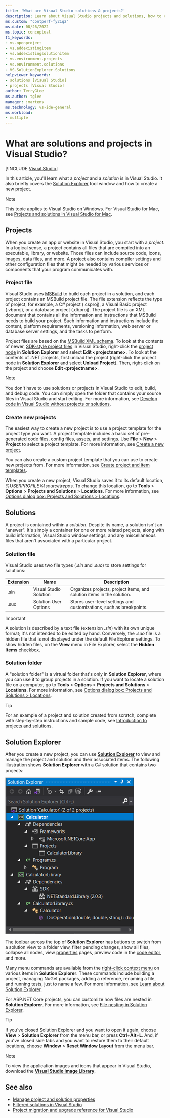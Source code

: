 ```yaml
---
title: 'What are Visual Studio solutions & projects?'
description: Learn about Visual Studio projects and solutions, how to create new projects from a template, and how to view & manage projects in Solution Explorer.
ms.custom: "contperf-fy21q2"
ms.date: 08/26/2022
ms.topic: conceptual
f1_keywords:
- vs.openproject
- vs.addexistingitem
- vs.addexistingsolutionitem
- vs.environment.projects
- vs.environment.solutions
- VS.SolutionExplorer.Solutions
helpviewer_keywords:
- solutions [Visual Studio]
- projects [Visual Studio]
author: TerryGLee
ms.author: tglee
manager: jmartens
ms.technology: vs-ide-general
ms.workload:
- multiple
---
```

# What are solutions and projects in Visual Studio?

 [!INCLUDE [Visual Studio](~/includes/applies-to-version/vs-windows-only.md)]

In this article, you'll learn what  a *project* and a *solution* is in Visual Studio. It also briefly covers the [Solution Explorer](use-solution-explorer.md) tool window and how to create a new project.

> [!NOTE]
> This topic applies to Visual Studio on Windows. For Visual Studio for Mac, see [Projects and solutions in Visual Studio for Mac](/visualstudio/mac/projects-and-solutions).

## Projects

When you create an app or website in Visual Studio, you start with a *project*. In a logical sense, a project contains all files that are compiled into an executable, library, or website. Those files can include source code, icons, images, data files, and more. A project also contains compiler settings and other configuration files that might be needed by various services or components that your program communicates with.

### Project file

Visual Studio uses [MSBuild](../msbuild/msbuild.md) to build each project in a solution, and each project contains an MSBuild project file. The file extension reflects the type of project, for example, a C# project (.csproj), a Visual Basic project (.vbproj), or a database project (.dbproj). The project file is an XML document that contains all the information and instructions that MSBuild needs to build your project. Such information and instructions include the content, platform requirements, versioning information, web server or database server settings, and the tasks to perform.

Project files are based on the [MSBuild XML schema](../msbuild/msbuild-project-file-schema-reference.md). To look at the contents of newer, [SDK-style project files](../msbuild/how-to-use-project-sdk.md) in Visual Studio, right-click the [project node](use-solution-explorer.md#project-node-context-menu-options) in **Solution Explorer** and select **Edit \<projectname\>**. To look at the contents of .NET projects, first unload the project (right-click the project node in **Solution Explorer** and select **Unload Project**). Then, right-click on the project and choose **Edit \<projectname\>**.

> [!NOTE]
> You don't have to use solutions or projects in Visual Studio to edit, build, and debug code. You can simply open the folder that contains your source files in Visual Studio and start editing. For more information, see [Develop code in Visual Studio without projects or solutions](../ide/develop-code-in-visual-studio-without-projects-or-solutions.md).

### Create new projects

The easiest way to create a new project is to use a project template for the project type you want. A project template includes a basic set of pre-generated code files, config files, assets, and settings. Use **File** > **New** > **Project** to select a project template. For more information, see [Create a new project](create-new-project.md).

You can also create a custom project template that you can use to create new projects from. For more information, see [Create project and item templates](../ide/creating-project-and-item-templates.md).

When you create a new project, Visual Studio saves it to its default location, *%USERPROFILE%\source\repos*. To change this location, go to **Tools** > **Options** > **Projects and Solutions** > **Locations**. For more information, see [Options dialog box: Projects and Solutions > Locations](./reference/projects-solutions-locations-options.md).

## Solutions

A project is contained within a *solution*. Despite its name, a solution isn't an "answer". It's simply a container for one or more related projects, along with build information, Visual Studio window settings, and any miscellaneous files that aren't associated with a particular project.

### Solution file

Visual Studio uses two file types (*.sln* and *.suo*) to store settings for solutions:

|Extension|Name|Description|
|---------------|----------|-----------------|
|.sln|Visual Studio Solution|Organizes projects, project items, and solution items in the solution.|
|.suo|Solution User Options|Stores user-level settings and customizations, such as breakpoints.|

> [!IMPORTANT]
> A solution is described by a text file (extension *.sln*) with its own unique format; it's not intended to be edited by hand. Conversely, the *.suo* file is a hidden file that is not displayed under the default File Explorer settings. To show hidden files, on the **View** menu in File Explorer, select the **Hidden Items** checkbox.

### Solution folder

A "solution folder" is a virtual folder that's only in **Solution Explorer**, where you can use it to group projects in a solution. If you want to locate a solution file on a computer, go to **Tools** > **Options** > **Projects and Solutions** > **Locations**. For more information, see [Options dialog box: Projects and Solutions > Locations](./reference/projects-solutions-locations-options.md).

> [!TIP]
> For an example of a project and solution created from scratch, complete with step-by-step instructions and sample code, see [Introduction to projects and solutions](../get-started/tutorial-projects-solutions.md).

## Solution Explorer

After you create a new project, you can use **[Solution Explorer](use-solution-explorer.md)** to view and manage the project and solution and their associated items. The following illustration shows **Solution Explorer** with a C# solution that contains two projects:

![Screenshot of Solution Explorer with two projects in Visual Studio.](../ide/media/solution-explorer.png)

The [toolbar](use-solution-explorer.md#solution-explorer-toolbar) across the top of **Solution Explorer** has buttons to switch from a solution view to a folder view, filter pending changes, show all files, collapse all nodes, view [properties](managing-project-and-solution-properties.md) pages, preview code in the [code editor](writing-code-in-the-code-and-text-editor.md), and more.

Many menu commands are available from the [right-click context menu](use-solution-explorer.md#solution-node-context-menu-options) on various items in **Solution Explorer**. These commands include building a project, managing NuGet packages, adding a reference, renaming a file, and running tests, just to name a few. For more information, see [Learn about Solution Explorer](use-solution-explorer.md).

For ASP.NET Core projects, you can customize how files are nested in **Solution Explorer**. For more information, see [File nesting in Solution Explorer](file-nesting-solution-explorer.md).

> [!TIP]
> If you've closed Solution Explorer and you want to open it again, choose **View** > **Solution Explorer** from the menu bar, or press **Ctrl**+**Alt**+**L**. And, if you've closed side tabs and you want to restore them to their default locations, choose **Window** > **Reset Window Layout** from the menu bar.

> [!NOTE]
> To view the application images and icons that appear in Visual Studio, download the [**Visual Studio Image Library**](https://www.microsoft.com/download/details.aspx?id=35825).

## See also

- [Manage project and solution properties](managing-project-and-solution-properties.md)
- [Filtered solutions in Visual Studio](filtered-solutions.md)
- [Project migration and upgrade reference for Visual Studio](../porting/port-migrate-and-upgrade-visual-studio-projects.md)
